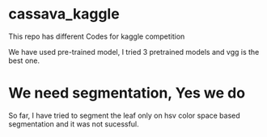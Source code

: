 # cassava_kaggle
This repo has different Codes for kaggle competition 

We have used pre-trained model, I tried 3 pretrained models and vgg is the best one. 

# We need segmentation, Yes we do

So far, I have tried to segment the leaf only on hsv color space based segmentation and it was not sucessful. 
